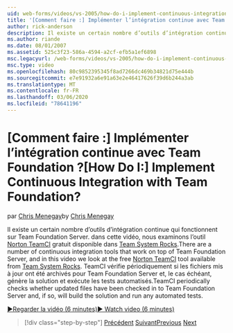 ```yaml
---
uid: web-forms/videos/vs-2005/how-do-i-implement-continuous-integration-with-team-foundation
title: '[Comment faire :] Implémenter l’intégration continue avec Team Foundation ? | Microsoft Docs'
author: rick-anderson
description: Il existe un certain nombre d’outils d’intégration continue qui fonctionnent sur Team Foundation Server. dans cette vidéo, nous examinons l’outil Norton TeamCI gratuit...
ms.author: riande
ms.date: 08/01/2007
ms.assetid: 525c3f23-586a-4594-a2cf-efb5a1ef6898
msc.legacyurl: /web-forms/videos/vs-2005/how-do-i-implement-continuous-integration-with-team-foundation
msc.type: video
ms.openlocfilehash: 80c9852395345f8ad7266dc469b34821d75e444b
ms.sourcegitcommit: e7e91932a6e91a63e2e46417626f39d6b244a3ab
ms.translationtype: MT
ms.contentlocale: fr-FR
ms.lasthandoff: 03/06/2020
ms.locfileid: "78641196"
---
```

# <a name="how-do-i-implement-continuous-integration-with-team-foundation"></a><span data-ttu-id="0cd14-104">[Comment faire :] Implémenter l’intégration continue avec Team Foundation ?</span><span class="sxs-lookup"><span data-stu-id="0cd14-104">[How Do I:] Implement Continuous Integration with Team Foundation?</span></span>

<span data-ttu-id="0cd14-105">par [Chris Menegay](https://twitter.com/CMenegay)</span><span class="sxs-lookup"><span data-stu-id="0cd14-105">by [Chris Menegay](https://twitter.com/CMenegay)</span></span>

<span data-ttu-id="0cd14-106">Il existe un certain nombre d’outils d’intégration continue qui fonctionnent sur Team Foundation Server. dans cette vidéo, nous examinons l’outil [Norton TeamCI](http://teamsystemrocks.com/files/12/tools/entry1018.aspx) gratuit disponible dans [Team System Rocks](http://teamsystemrocks.com/).</span><span class="sxs-lookup"><span data-stu-id="0cd14-106">There are a number of continuous integration tools that work on top of Team Foundation Server, and in this video we look at the free [Norton TeamCI](http://teamsystemrocks.com/files/12/tools/entry1018.aspx) tool available from [Team System Rocks](http://teamsystemrocks.com/).</span></span> <span data-ttu-id="0cd14-107">TeamCI vérifie périodiquement si les fichiers mis à jour ont été archivés pour Team Foundation Server et, le cas échéant, génère la solution et exécute les tests automatisés.</span><span class="sxs-lookup"><span data-stu-id="0cd14-107">TeamCI periodically checks whether updated files have been checked in to Team Foundation Server and, if so, will build the solution and run any automated tests.</span></span>

[<span data-ttu-id="0cd14-108">&#9654;Regarder la vidéo (6 minutes)</span><span class="sxs-lookup"><span data-stu-id="0cd14-108">&#9654; Watch video (6 minutes)</span></span>](https://channel9.msdn.com/Blogs/ASP-NET-Site-Videos/how-do-i-implement-continuous-integration-with-team-foundation)

> [!div class="step-by-step"]
> <span data-ttu-id="0cd14-109">[Précédent](how-do-i-discover-application-changes-prior-to-deployment.md)
> [Suivant](how-do-i-automate-testing-using-team-build.md)</span><span class="sxs-lookup"><span data-stu-id="0cd14-109">[Previous](how-do-i-discover-application-changes-prior-to-deployment.md)
[Next](how-do-i-automate-testing-using-team-build.md)</span></span>
